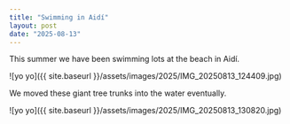```yaml
---
title: "Swimming in Aidí"
layout: post
date: "2025-08-13"
---
```


This summer we have been swimming lots at the beach in Aidí.

![yo yo]({{ site.baseurl }}/assets/images/2025/IMG_20250813_124409.jpg)

We moved these giant tree trunks into the water eventually.

![yo yo]({{ site.baseurl }}/assets/images/2025/IMG_20250813_130820.jpg)

